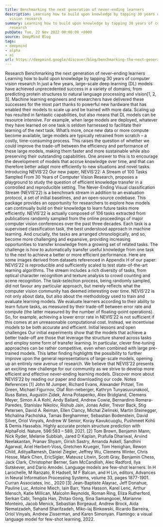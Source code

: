 ```yaml
---
title: Benchmarking the next generation of never-ending learners
description: Learning how to build upon knowledge by tapping 30 years of computer
  vision research
summary: Learning how to build upon knowledge by tapping 30 years of computer vision
  research
pubDate: Tue, 22 Nov 2022 00:00:00 +0000
source: DeepMind Blog
tags:
- deepmind
- alpha
- ai
url: https://deepmind.google/discover/blog/benchmarking-the-next-generation-of-never-ending-learners/
---
```


Research
Benchmarking the next generation of never-ending learners
Learning how to build upon knowledge by tapping 30 years of computer vision research
In just a few years, large-scale deep learning (DL) models have achieved unprecedented success in a variety of domains, from predicting protein structures to natural language processing and vision[1, 2, 3]. Machine learning engineers and researchers have delivered these successes for the most part thanks to powerful new hardware that has enabled their models to scale up and be trained with more data.
Scaling up has resulted in fantastic capabilities, but also means that DL models can be resource intensive. For example, when large models are deployed, whatever they have learned on one task is seldom harnessed to facilitate their learning of the next task. What’s more, once new data or more compute become available, large models are typically retrained from scratch – a costly, time-consuming process.
This raises the question of whether we could improve the trade-off between the efficiency and performance of these large models, making them faster and more sustainable while also preserving their outstanding capabilities. One answer to this is to encourage the development of models that accrue knowledge over time, and that can therefore better adapt more efficiently to new situations and novel tasks.
Introducing NEVIS’22
Our new paper, NEVIS’22: A Stream of 100 Tasks Sampled From 30 Years of Computer Vision Research, proposes a playground to study the question of efficient knowledge transfer in a controlled and reproducible setting. The Never-Ending Visual classification Stream (NEVIS’22) is a benchmark stream in addition to an evaluation protocol, a set of initial baselines, and an open-source codebase. This package provides an opportunity for researchers to explore how models can continually build on their knowledge to learn future tasks more efficiently.
NEVIS’22 is actually composed of 106 tasks extracted from publications randomly sampled from the online proceedings of major computer vision conferences over the past three decades. Each task is a supervised classification task, the best understood approach in machine learning. And crucially, the tasks are arranged chronologically, and so, become more challenging and expansive, providing increasing opportunities to transfer knowledge from a growing set of related tasks. The challenge is how to automatically transfer useful knowledge from one task to the next to achieve a better or more efficient performance.
Here are some images derived from datasets referenced in Appendix H of our paper:
NEVIS’22 is reproducible and sufficiently scaled to test state-of-the-art learning algorithms. The stream includes a rich diversity of tasks, from optical character recognition and texture analysis to crowd counting and scene recognition. The task-selection process, being randomly sampled, did not favour any particular approach, but merely reflects what the computer vision community has deemed interesting over time.
NEVIS’22 is not only about data, but also about the methodology used to train and evaluate learning models. We evaluate learners according to their ability to learn future tasks, as measured by their trade-off between error rate and compute (the latter measured by the number of floating-point operations). So, for example, achieving a lower error rate in NEVIS’22 is not sufficient if this comes at an unreasonable computational cost. Instead, we incentivise models to be both accurate and efficient.
Initial lessons and open challenges
Our initial experiments show that the models that achieve a better trade-off are those that leverage the structure shared across tasks and employ some form of transfer learning. In particular, clever fine-tuning approaches can be rather competitive, even when combined with large pre-trained models. This latter finding highlights the possibility to further improve upon the general representations of large-scale models, opening up an entirely new avenue of research. We believe that NEVIS’22 presents an exciting new challenge for our community as we strive to develop more efficient and effective never-ending learning models.
Discover more about NEVIS’22 by reading our paper and downloading our code.
Notes
References
[1] John M Jumper, Richard Evans, Alexander Pritzel, Tim Green, Michael Figurnov, Olaf Ron-neberger, Kathryn Tunyasuvunakool, Russ Bates, Augustin Zídek, Anna Potapenko, Alex Bridgland, Clemens Meyer, Simon A A Kohl, Andy Ballard, Andrew Cowie, Bernardino Romera-Paredes, Stanislav Nikolov, Rishub Jain, Jonas Adler, Trevor Back, Stig Petersen, David A. Reiman, Ellen Clancy, Michal Zielinski, Martin Steinegger, Michalina Pacholska, Tamas Berghammer, Sebastian Bodenstein, David Silver, Oriol Vinyals, Andrew W Senior, Koray Kavukcuoglu, Pushmeet Kohli & Demis Hassabis. Highly accurate protein structure prediction with AlphaFold. Nature, 596:583 – 589, 2021.
[2] Tom Brown, Benjamin Mann, Nick Ryder, Melanie Subbiah, Jared D Kaplan, Prafulla Dhariwal, Arvind Neelakantan, Pranav Shyam, Girish Sastry, Amanda Askell, Sandhini Agarwal, Ariel Herbert-Voss, Gretchen Krueger, Tom Henighan, Rewon Child, AdityaRamesh, Daniel Ziegler, Jeffrey Wu, Clemens Winter, Chris Hesse, Mark Chen, EricSigler, Mateusz Litwin, Scott Gray, Benjamin Chess, Jack Clark, Christopher Berner, Sam McCandlish, Alec Radford, Ilya Sutskever, and Dario Amodei. Language models are few-shot learners. In H Larochelle, M Ranzato, R Hadsell, M F Balcan, and H Lin, editors, Advances in Neural Information Processing Systems, volume 33, pages 1877-1901. Curran Associates, Inc., 2020
[3] Jean-Baptiste Alayrac, Jeff Donahue, Pauline Luc, Antoine Miech, Iain Barr, Yana Hasson, Karel Lenc, Arthur Mensch, Katie Millican, Malcolm Reynolds, Roman Ring, Eliza Rutherford, Serkan Cabi, Tengda Han, Zhitao Gong, Sina Samangooei, Marianne Monteiro, Jacob Menick, Sebastian Borgeaud, Andrew Brock, Aida Nematzadeh, Sahand Sharifzadeh, Miko-laj Binkowski, Ricardo Barreira, Oriol Vinyals, Andrew Zisserman, and Karen Simonyan. Flamingo: a visual language model for few-shot learning, 2022.